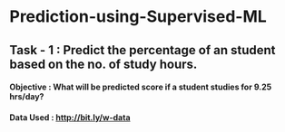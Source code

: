 # Prediction-using-Supervised-ML
## Task - 1 : Predict the percentage of an student based on the no. of study hours.
#### Objective : What will be predicted score if a student studies for 9.25 hrs/day?
#### Data Used : http://bit.ly/w-data 
